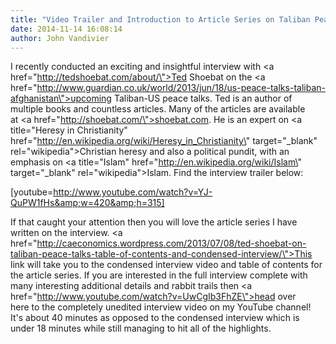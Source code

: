 ```yaml
---
title: "Video Trailer and Introduction to Article Series on Taliban Peace Talks with Ted Shoebat"
date: 2014-11-14 16:08:14
author: John Vandivier
---
```




I recently conducted an exciting and insightful interview with <a href=\"http://tedshoebat.com/about/\">Ted Shoebat</a> on the <a href=\"http://www.guardian.co.uk/world/2013/jun/18/us-peace-talks-taliban-afghanistan\">upcoming Taliban-US peace talks</a>. Ted is an author of multiple books and countless articles. Many of the articles are available at <a href=\"http://shoebat.com/\">shoebat.com</a>. He is an expert on <a title=\"Heresy in Christianity\" href=\"http://en.wikipedia.org/wiki/Heresy_in_Christianity\" target=\"_blank\" rel=\"wikipedia\">Christian heresy</a> and also a political pundit, with an emphasis on <a title=\"Islam\" href=\"http://en.wikipedia.org/wiki/Islam\" target=\"_blank\" rel=\"wikipedia\">Islam</a>. Find the interview trailer below:

[youtube=http://www.youtube.com/watch?v=YJ-QuPW1fHs&amp;w=420&amp;h=315]

If that caught your attention then you will love the article series I have written on the interview. <a href=\"http://caeconomics.wordpress.com/2013/07/08/ted-shoebat-on-taliban-peace-talks-table-of-contents-and-condensed-interview/\">This link</a> will take you to the condensed interview video and table of contents for the article series. If you are interested in the full interview complete with many interesting additional details and rabbit trails then <a href=\"http://www.youtube.com/watch?v=UwCgIb3FhZE\">head over here</a> to the completely unedited interview video on my YouTube channel! It's about 40 minutes as opposed to the condensed interview which is under 18 minutes while still managing to hit all of the highlights.